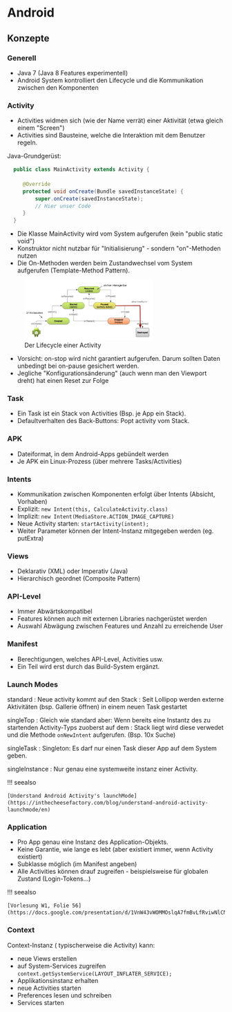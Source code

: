 # Android
## Konzepte

### Generell

* Java 7 (Java 8 Features experimentell)
* Android System kontrolliert den Lifecycle und die Kommunikation zwischen den Komponenten

### Activity

* Activities widmen sich (wie der Name verrät) einer Aktivität (etwa gleich einem "Screen")
* Activities sind Bausteine, welche die Interaktion mit dem Benutzer regeln.


Java-Grundgerüst:

```java
  public class MainActivity extends Activity {

     @Override
     protected void onCreate(Bundle savedInstanceState) {
         super.onCreate(savedInstanceState);
         // Hier unser Code
     }
  }
```

* Die Klasse MainActivity wird vom System aufgerufen (kein "public static void")
* Konstruktor nicht nutzbar für "Initialisierung" - sondern "on"-Methoden nutzen
* Die On-Methoden werden beim Zustandwechsel vom System aufgerufen (Template-Method Pattern).

<figure>
    <img src="images/lifecycle.png" style="max-width: 70%;"/>
    <figcaption>Der Lifecycle einer Activity</figcaption>
</figure>

* Vorsicht: on-stop wird nicht garantiert aufgerufen. Darum sollten Daten unbedingt bei on-pause gesichert werden.
* Jegliche "Konfigurationsänderung" (auch wenn man den Viewport dreht) hat einen Reset zur Folge

### Task

* Ein Task ist ein Stack von Activities (Bsp. je App ein Stack).
* Defaultverhalten des Back-Buttons: Popt activity vom Stack.

### APK

* Dateiformat, in dem Android-Apps gebündelt werden
* Je APK ein Linux-Prozess (über mehrere Tasks/Activities)

### Intents
* Kommunikation zwischen Komponenten erfolgt über Intents (Absicht, Vorhaben)
* Explizit: `new Intent(this, CalculateActivity.class)`
* Implizit: `new Intent(MediaStore.ACTION_IMAGE_CAPTURE)`
* Neue Activity starten: `startActivity(intent);`
* Weiter Parameter können der Intent-Instanz mitgegeben werden (eg. putExtra)

### Views
* Deklarativ (XML) oder Imperativ (Java)
* Hierarchisch geordnet (Composite Pattern)


### API-Level
* Immer Abwärtskompatibel
* Features können auch mit externen Libraries nachgerüstet werden
* Auswahl Abwägung zwischen Features und Anzahl zu erreichende User


### Manifest
* Berechtigungen, welches API-Level, Activities usw.
* Ein Teil wird erst durch das Build-System ergänzt.

### Launch Modes

standard
: Neue activity kommt auf den Stack
: Seit Lollipop werden externe Aktivitäten (bsp. Gallerie öffnen) in einem neuen Task gestartet

singleTop
: Gleich wie standard aber: Wenn bereits eine Instantz des zu startenden Activity-Typs zuoberst auf dem
: Stack liegt wird diese verwedet und die Methode `onNewIntent` aufgerufen. (Bsp. 10x Suche)

singleTask
: Singleton: Es darf nur einen Task dieser App auf dem System geben.

singleInstance
: Nur genau eine systemweite instanz einer Activity.

!!! seealso

    [Understand Android Activity's launchMode](https://inthecheesefactory.com/blog/understand-android-activity-launchmode/en)

### Application

* Pro App genau eine Instanz des Application-Objekts.
* Keine Garantie, wie lange es lebt (aber existiert immer, wenn Activity existiert)
* Subklasse möglich (im Manifest angeben)
* Alle Activities können drauf zugreifen - beispielsweise für globalen Zustand (Login-Tokens...)

!!! seealso

    [Vorlesung W1, Folie 56](https://docs.google.com/presentation/d/1VnW43vWOMMOslqA7fmBvLfRviwNlCNiTXQM21AhwbKk/edit#slide=id.gc591fb7d8_0_75)

### Context

Context-Instanz ( typischerweise die Activity) kann:

* neue Views erstellen
* auf System-Services zugreifen `context.getSystemService(LAYOUT_INFLATER_SERVICE);`
* Applikationsinstanz erhalten
* neue Activities starten
* Preferences lesen und schreiben
* Services starten
